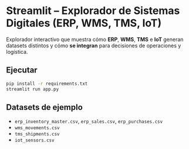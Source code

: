 # Streamlit – Explorador de Sistemas Digitales (ERP, WMS, TMS, IoT)

Explorador interactivo que muestra cómo **ERP**, **WMS**, **TMS** e **IoT** generan datasets distintos y cómo **se integran** para decisiones de operaciones y logística.

## Ejecutar
```bash
pip install -r requirements.txt
streamlit run app.py
```

## Datasets de ejemplo
- `erp_inventory_master.csv`, `erp_sales.csv`, `erp_purchases.csv`
- `wms_movements.csv`
- `tms_shipments.csv`
- `iot_sensors.csv`
